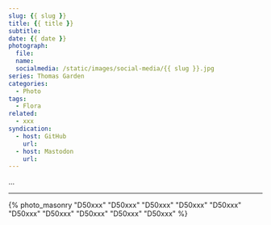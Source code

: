 ```yaml
---
slug: {{ slug }}
title: {{ title }}
subtitle: 
date: {{ date }}
photograph: 
  file: 
  name: 
  socialmedia: /static/images/social-media/{{ slug }}.jpg
series: Thomas Garden
categories:
  - Photo
tags:
  - Flora
related:
  - xxx
syndication:
  - host: GitHub
    url: 
  - host: Mastodon
    url: 
---
```


...

<!-- more -->

---

{% photo_masonry
  "D50xxx"
  "D50xxx"
  "D50xxx"
  "D50xxx"
  "D50xxx"
  "D50xxx"
  "D50xxx"
  "D50xxx"
  "D50xxx"
  "D50xxx"
%}
